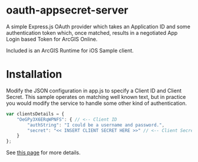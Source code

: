oauth-appsecret-server
======================

A simple Express.js OAuth provider which takes an Application ID and some authentication token which, once matched, results in a negotiated App Login based Token for ArcGIS Online.

Included is an ArcGIS Runtime for iOS Sample client.

# Installation
Modify the JSON configuration in app.js to specify a Client ID and Client Secret. This sample operates on matching well known text, but in practice you would modify the service to handle some other kind of authentication.

```javascript
var clientsDetails = {
	"OeGPy3X6ERqWPNFS": { // <-- Client ID
		"authString": "I could be a username and password.",
		"secret": "<< INSERT CLIENT SECRET HERE >>" // <-- Client Secret
	}
};
```

See [this page](https://developers.arcgis.com/en/authentication/app-logins.html) for more details.
